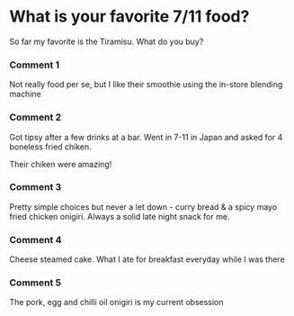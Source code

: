 # What is your favorite 7/11 food?

So far my favorite is the Tiramisu.  What do you buy?


### Comment 1

Not really food per se, but I like their smoothie using the in-store blending machine

### Comment 2

Got tipsy after a few drinks at a bar. Went in 7-11 in Japan and asked for 4 boneless fried chiken.

Their chiken were amazing!

### Comment 3

Pretty simple choices but never a let down - curry bread & a spicy mayo fried chicken onigiri. Always a solid late night snack for me.

### Comment 4

Cheese steamed cake. What I ate for breakfast everyday while I was there

### Comment 5

The pork, egg and chilli oil onigiri is my current obsession

